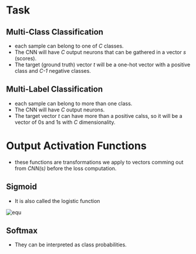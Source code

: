

# Task
## Multi-Class Classification
- each sample can belong to one of *C* classes. 
- The CNN will have  *C* output neurons that can be gathered in a vector *s* (scores).
- The target (ground truth) vector *t* will be  a one-hot vector with a positive  class and *C-1* negative  classes.

## Multi-Label Classification
- each sample can belong  to more than  one  class.
- The CNN will have *C* output neurons. 
- The target vector *t* can have more  than  a  positive  calss, so it will be  a vector of  0s and 1s with *C* dimensionality.

# Output Activation Functions
- these  functions  are transformations we apply to vectors comming  out from *CNN(s)* before the loss computation.

## Sigmoid
- It is also called the logistic function

![equ](https://latex.codecogs.com/gif.latex?f(s_i)&space;=&space;1/(1&plus;e^{-s^i}))

## Softmax
- They can be  interpreted as class probabilities.


